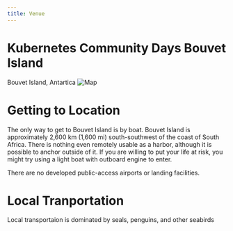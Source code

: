 ```yaml
---
title: Venue
---
```

# Kubernetes Community Days Bouvet Island 
Bouvet Island, Antartica
![Map](/img/251px-Bouvet_Island-CIA_WFB_Map.png)

# Getting to Location
The only way to get to Bouvet Island is by boat. Bouvet Island is approximately 2,600 km (1,600 mi) south-southwest of the coast of South Africa. There is nothing even remotely usable as a harbor, although it is possible to anchor outside of it. If you are willing to put your life at risk, you might try using a light boat with outboard engine to enter.

There are no developed public-access airports or landing facilities.

# Local Tranportation
Local transportaion is dominated by seals, penguins, and other seabirds 
